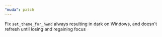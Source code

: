 ```yaml
---
"muda": patch
---
```


Fix `set_theme_for_hwnd` always resulting in dark on Windows, and doesn't refresh until losing and regaining focus
